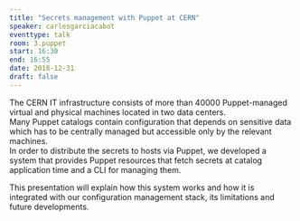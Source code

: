 ```yaml
---
title: "Secrets management with Puppet at CERN"
speaker: carlesgarciacabot
eventtype: talk
room: 3.puppet
start: 16:30
end: 16:55
date: 2018-12-31
draft: false
---
```


The CERN IT infrastructure consists of more than 40000 Puppet-managed virtual and
physical machines located in two data centers.  
Many Puppet catalogs contain configuration that depends on sensitive data
which has to be centrally managed but accessible only by the relevant machines.  
In order to distribute the secrets to hosts via Puppet,
we developed a system that provides Puppet resources that fetch secrets at catalog application time and a CLI for managing them.  

This presentation will explain how this system works and how it is integrated with our configuration management stack,
its limitations and future developments.  


